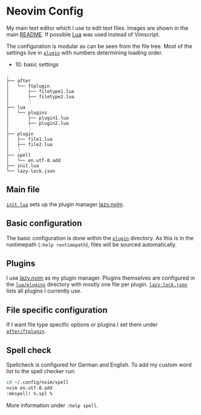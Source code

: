 # Neovim Config

My main text editor which I use to edit text files. Images are shown in the main
[README](../../../README.md). If possible [Lua](https://www.lua.org/) was used
instead of Vimscript.

The configuration is modular as can be seen from the file tree.
Most of the settings live in [`plugin`](plugin) with numbers determining loading order.

- 10: basic settings

```
.
├── after
│   └── ftplugin
│       ├── filetype1.lua
│       ├── filetype2.lua
│       ⋮
├── lua
│   └── plugins
│       ├── plugin1.lua
│       ├── plugin2.lua
│       ⋮
├── plugin
│   ├── file1.lua
│   ├── file2.lua
│   ⋮
├── spell
│   └── en.utf-8.add
├── init.lua
└── lazy-lock.json
```

## Main file

[`init.lua`](init.lua) sets up the plugin manager
[lazy.nvim](https://github.com/folke/lazy.nvim).

## Basic configuration

The basic configuration is done within the [`plugin`](plugin) directory.
As this is in the runtimepath (`:help runtimepath`),
files will be sourced automatically.

## Plugins

I use [lazy.nvim](https://github.com/folke/lazy.nvim) as my plugin manager.
Plugins themselves are configured in the [`lua/plugins`](lua/plugins/)
directory with mostly one file per plugin.
[`lazy-lock.json`](lazy-lock.json) lists all plugins I currently use.

## File specific configuration

If I want file type specific options or plugins I set them under
[`after/ftplugin`](after/ftplugin/).

## Spell check

Spellcheck is configured for German and English. To add my custom word list to
the spell checker run:

```sh
cd ~/.config/nvim/spell
nvim en.utf-8.add
:mkspell! %.spl %
```

More information under `:help spell`.
